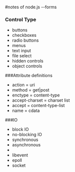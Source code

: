 #notes of node.js --forms
### Control Type 
- buttons
- checkboxes
- radio buttons
- menus
- text input
- file select
- hidden controls
- object controls

###Attribute definitions
- action = uri
- method = get|post
- enctype = content-type
- accept-charset = charset list
- accept = content-type-list
- name = cdata

###IO
- block IO
- no-blocking IO
- synchronous
- asynchronous
- 
- libevent
- epoll
- socket



